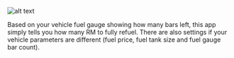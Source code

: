 ![alt text](https://noodlecode.net/wp-content/uploads/2018/09/UNADJUSTEDNONRAW_thumb_24b7.jpg)

Based on your vehicle fuel gauge showing how many bars left, this app simply tells you how many RM to fully refuel. There are also settings if your vehicle parameters are different (fuel price, fuel tank size and fuel gauge bar count).
